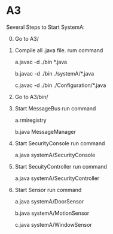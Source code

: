 A3
==
Several Steps to Start SystemA:

0. Go to A3/
1. Compile all .java file.
rum command

	a.javac -d ./bin  *.java
	
	b.javac -d ./bin  ./systemA/*.java
	
	c.javac -d ./bin  ./Configuration/*.java


2. Go to A3/bin/



3. Start MessageBus
run command

    a.rmiregistry
    
    b.java MessageManager


4. Start SecurityConsole
run command

    a.java systemA/SecurityConsole
    
5. Start SecuityController
run command 

    a.java systemA/SecurityController
    
6. Start Sensor
run command

    a.java systemA/DoorSensor
    
    b.java systemA/MotionSensor
    
    c.java systemA/WindowSensor

